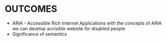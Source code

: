 # OUTCOMES

* ARIA - Accessible Rich Internet Applications with the concepts of ARIA we can develop accisible website for disabled people
* Significance of semantics